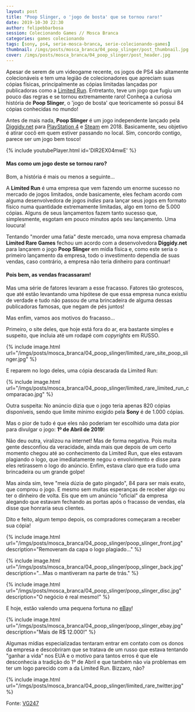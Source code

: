 ```yaml
---
layout: post
title: "Poop Slinger, o 'jogo de bosta' que se tornou raro!"
date: 2019-10-30 22:30
author: felipebbarbosa
session: Colecionando Games // Mosca Branca
categories: games colecionando
tags: [sony, ps4, serie-mosca-branca, serie-colecionando-games]
thumbnail: /imgs/posts/mosca_branca/04_poop_slinger/post_thumbnail.jpg
cover: /imgs/posts/mosca_branca/04_poop_slinger/post_header.jpg
---
```


Apesar de serem de um videogame recente, os jogos de PS4 são altamente colecionáveis e tem uma legião de colecionadores que apreciam suas cópias físicas, principalmente as cópias limitadas lançadas por publicadoras como a [Limited Run](https://www.limitedrungames.com/). Entretanto, teve um jogo que fugiu um pouco das regras e se tornou extremamente raro! Conheça a curiosa história de **Poop Slinger**, o 'jogo de bosta' que teoricamente só possui 84 cópias conhecidas no mundo!

<!--more-->

Antes de mais nada, **Poop Slinger** é um jogo independente lançado pela [Diggidy.net](http://diggidy.net/poop-slinger/) para [PlayStation 4](https://store.playstation.com/pt-br/product/UP3995-CUSA12756_00-POOPSLINGER18PS4) e [Steam](https://store.steampowered.com/app/849410/Poop_Slinger/) em 2018. Basicamente, seu objetivo é atirar cocô em quem estiver passando no local. Sim, concordo contigo, parece ser um jogo bem tosco!

{% include youtubePlayer.html id='DlR2EX04mwE' %}

#### Mas como um jogo deste se tornou raro?

Bom, a história é mais ou menos a seguinte...

A **Limited Run** é uma empresa que vem fazendo um enorme sucesso no mercado de jogos limitados, onde basicamente, eles fecham acordo com alguma desenvolvedora de jogos _indies_ para lançar seus jogos em formato físico numa quantidade extremamente limitadas, algo em torno de 5.000 cópias. Alguns de seus lançamentos fazem tanto sucesso que, simplesmente, esgotam em pouco minutos após seu lançamento. Uma loucura!

Tentando "morder uma fatia" deste mercado, uma nova empresa chamada **Limited Rare Games** fechou um acordo com a desenvolvedora **Diggidy.net** para lançarem o jogo **Poop Slinger** em mídia física e, como este seria o primeiro lançamento da empresa, todo o investimento dependia de suas vendas, caso contrário, a empresa não teria dinheiro para continuar!

#### Pois bem, as vendas fracassaram!

Mas uma série de fatores levaram a esse fracasso. Fatores tão grotescos, que até estão levantando uma hipótese de que essa empresa nunca existiu de verdade e tudo não passou de uma brincadeira de alguma dessas publicadoras famosas, que negam de pés juntos!

Mas enfim, vamos aos motivos do fracasso...

Primeiro, o site deles, que hoje está fora do ar, era bastante simples e suspeito, que incluia até um rodapé com _copyrights_ em RUSSO.

{% include image.html
    url="/imgs/posts/mosca_branca/04_poop_slinger/limited_rare_site_poop_slinger.jpg" %}

E reparem no logo deles, uma cópia descarada da Limited Run:

{% include image.html
    url="/imgs/posts/mosca_branca/04_poop_slinger/limited_rare_limited_run_comparacao.jpg" %}

Outra suspeita: No anúncio dizia que o jogo teria apenas 820 cópias disponíveis, sendo que limite mínimo exigido pela **Sony** é de 1.000 cópias.

Mas o pior de tudo é que eles não poderiam ter escolhido uma data pior para divulgar o jogo: **1º de Abril de 2019**!

Não deu outra, viralizou na internet! Mas de forma negativa. Pois muita gente desconfiou da veracidade, ainda mais que depois de um certo momento chegou até ao conhecimento da Limited Run, que eles estavam plagiando o logo, que imediatamente negou o envolvimento e disse para eles retirassem o logo do anúncio. Enfim, estava claro que era tudo uma brincadeira ou um grande golpe!

Mas ainda sim, teve "meia dúzia de gato pingado", 84 para ser mais exato, que comprou o jogo. E mesmo sem muitas esperanças de receber algo ou ter o dinheiro de volta. Eis que em um anúncio "oficial" da empresa alegando que estavam fechando as portas após o fracasso de vendas, ela disse que honraria seus clientes.

Dito e feito, algum tempo depois, os compradores começaram a receber sua cópia!

{% include image.html
    url="/imgs/posts/mosca_branca/04_poop_slinger/poop_slinger_front.jpg"
    description="Removeram da capa o logo plagiado..." %}

{% include image.html
    url="/imgs/posts/mosca_branca/04_poop_slinger/poop_slinger_back.jpg"
    description="...Mas o mantiveram na parte de trás." %}

{% include image.html
    url="/imgs/posts/mosca_branca/04_poop_slinger/poop_slinger_disc.jpg"
    description="O negócio é real mesmo!" %}

E hoje, estão valendo uma pequena fortuna no [eBay](https://www.ebay.com/sch/i.html?_from=R40&_trksid=p2380057.m570.l1313.TR12.TRC2.A0.H0.Xpoop+slinger.TRS0&_nkw=poop+slinger&_sacat=0)!

{% include image.html
    url="/imgs/posts/mosca_branca/04_poop_slinger/poop_slinger_ebay.jpg"
    description="Mais de R$ 12.000!" %}

Algumas mídias especializadas tentaram entrar em contato com os donos da empresa e descobriram que se tratava de um russo que estava tentando "ganhar a vida" nos EUA e o motivo para tantos erros é que ele desconhecia a tradição do 1º de Abril e que também não via problemas em ter um logo parecido com a da Limited Run. Bizzaro, não?

{% include image.html
    url="/imgs/posts/mosca_branca/04_poop_slinger/limited_rare_twitter.jpg" %}

Fonte: [VG247](https://www.vg247.com/2019/04/24/rarest-ps4-game-poop-slinger/)
